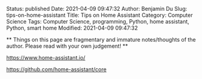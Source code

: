 Status: published
Date: 2021-04-09 09:47:32
Author: Benjamin Du
Slug: tips-on-home-assistant
Title: Tips on Home Assistant
Category: Computer Science
Tags: Computer Science, programming, Python, home assistant, Python, smart home
Modified: 2021-04-09 09:47:32

**
Things on this page are fragmentary and immature notes/thoughts of the author.
Please read with your own judgement!
**


https://www.home-assistant.io/

https://github.com/home-assistant/core